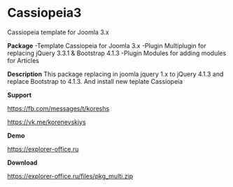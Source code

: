 # Cassiopeia3
Cassiopeia template for Joomla 3.x

**Package**
-Template Cassiopeia for Joomla 3.x
-Plugin Multiplugin for replacing jQuery 3.3.1 & Bootstrap 4.1.3
-Plugin Modules for adding modules for Articles

**Description**
This package replacing in joomla jquery 1.x to jQuery 4.1.3 and replace Bootstrap to 4.1.3.
And install new teplate Cassiopeia


**Support**

https://fb.com/messages/t/koreshs 

https://vk.me/korenevskiys 


**Demo**

https://explorer-office.ru


**Download**

https://explorer-office.ru/files/pkg_multi.zip

